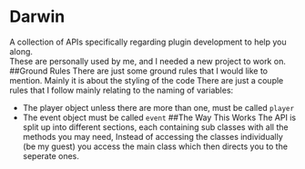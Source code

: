 # Darwin
A collection of APIs specifically regarding plugin development to help you along.  
These are personally used by me, and I needed a new project to work on.
##Ground Rules
There are just some ground rules that I would like to mention. Mainly it is about the styling of the code
There are just a couple rules that I follow mainly relating to the naming of variables:
 - The player object unless there are more than one, must be called `player`
 - The event object must be called `event`
##The Way This Works
The API is split up into different sections, each containing sub classes with all the methods you may need,
Instead of accessing the classes individually (be my guest) you access the main class which then directs you to the seperate ones.